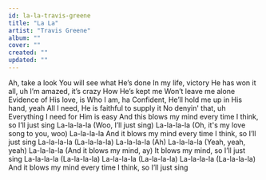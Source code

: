 ```yaml
---
id: la-la-travis-greene
title: "La La"
artist: "Travis Greene"
album: ""
cover: ""
created: ""
updated: ""
---
```


Ah, take a look
You will see what He’s done
In my life, victory
He has won it all, uh
I’m amazed, it’s crazy
How He’s kept me
Won’t leave me alone
Evidence of His love, is Who I am, ha
Confident, He’ll hold me up in His hand, yeah
All I need, He is faithful to supply it
No denyin' that, uh
Everything I need for Him is easy
And this blows my mind every time
I think, so I’ll just sing
La-la-la-la (Woo, I’ll just sing)
La-la-la-la (Oh, it's my love song to you, woo)
La-la-la-la
And it blows my mind every time
I think, so I’ll just sing
La-la-la-la (La-la-la-la)
La-la-la-la (Ah)
La-la-la-la (Yeah, yeah, yeah)
La-la-la-la (And it blows my mind, ay)
It blows my mind, so I’ll just sing
La-la-la-la (La-la-la-la)
La-la-la-la (La-la-la-la)
La-la-la-la (La-la-la-la)
And it blows my mind every time
I think, so I’ll just sing
